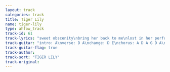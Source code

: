 ```yaml
---
layout: track
categories: track
title: Tiger Lily
name: tiger-lily
type: ahfow_track
track-id: 61
track-lyrics: "sweet obscenity\nbring her back to me\nlost in her perfume\nthink i'm gonna sue\nsweet obscenity\ndidn't i know it\ndidn't i call her name\n\nstale cigarettes\ncrumble in your fingers\ncaught with a drink in my hand\nedging to the door\nsweet obscenity\ndidn't i know it\ndidn't i call her name\n\ntiger lily girl\nstandin' cross-eyed in the corner\ntiger lily girl\nstandin toungue tied in the corner\n\nsomethin' in her eye\ntells that i should try\nsomethin' she might say\ntells right away\nsomethin' in her eye\ndidn't i know it\ndidn't i call her name\n\ntiger lily girl\nstandin' cross-eyed in the corner\ntiger lily girl\nstandin toungue tied in the corner"
track-guitar: "intro: A\nverse: D A\nchange: D E\nchorus: A D A G D A\n(provided by brad)"
track-guitar-flag: true
track-author: 
track-sort: "TIGER LILY"
track-original: 
---
```

